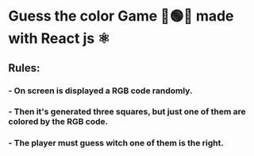 # Guess the color Game 🔴🟢🔵 made with React js ⚛

## Rules: 
### - On screen is displayed a RGB code randomly.
### - Then it's generated three squares, but just one of them are colored by the RGB code.
### - The player must guess witch one of them is the right.
